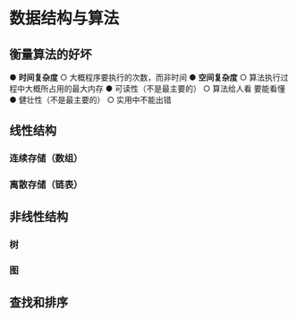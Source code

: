 # 数据结构与算法
## 衡量算法的好坏
● **时间复杂度**
  ○ 大概程序要执行的次数，而非时间
● **空间复杂度**
  ○ 算法执行过程中大概所占用的最大内存
● 可读性（不是最主要的）
  ○ 算法给人看 要能看懂
● 健壮性（不是最主要的）
  ○ 实用中不能出错

## 线性结构
### 连续存储（数组）
### 离散存储（链表）
## 非线性结构
### 树
### 图

## 查找和排序